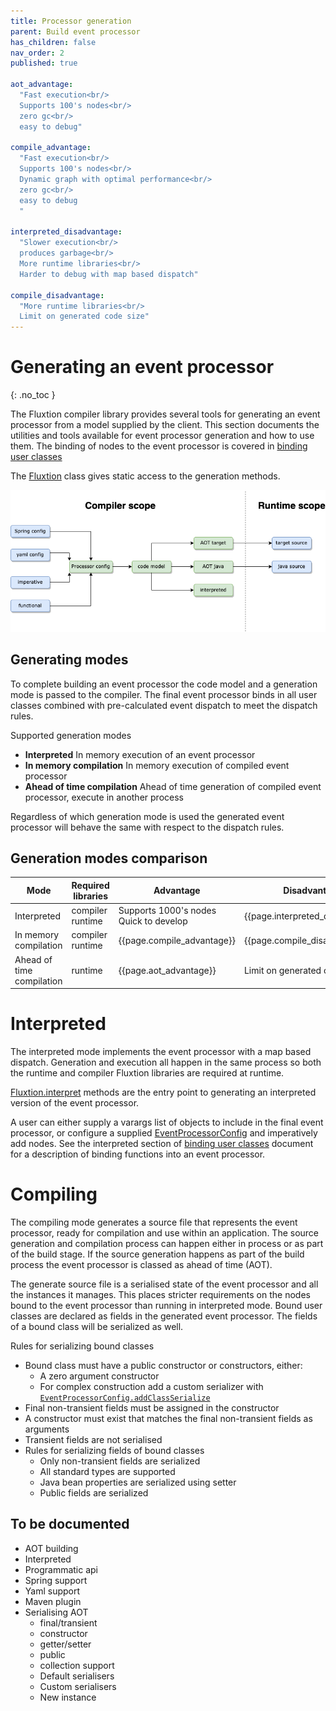 ```yaml
---
title: Processor generation
parent: Build event processor
has_children: false
nav_order: 2
published: true

aot_advantage:
  "Fast execution<br/>
  Supports 100's nodes<br/>
  zero gc<br/>
  easy to debug"

compile_advantage:
  "Fast execution<br/>
  Supports 100's nodes<br/>
  Dynamic graph with optimal performance<br/>
  zero gc<br/>
  easy to debug
  "

interpreted_disadvantage:
  "Slower execution<br/>
  produces garbage<br/>
  More runtime libraries<br/>
  Harder to debug with map based dispatch"

compile_disadvantage:
  "More runtime libraries<br/>
  Limit on generated code size"
---
```


# Generating an event processor
{: .no_toc }

The Fluxtion compiler library provides several tools for generating an event processor from a model supplied by the client.
This section documents the utilities and tools available for event processor generation and how to use them. 
The binding of nodes to the event processor is covered in [binding user classes](binding_user_classes)

The [Fluxtion]({{site.Fluxtion_link}}) class gives static access to the generation methods.

![TEST](../../images/integration_overview-generating.png)

## Generating modes

To complete building an event processor the code model and a generation mode is passed to the compiler. The final event
processor binds in all user classes combined with pre-calculated event dispatch to meet the dispatch rules.

Supported generation modes

- **Interpreted** In memory execution of an event processor
- **In memory compilation** In memory execution of compiled event processor
- **Ahead of time compilation** Ahead of time generation of compiled event processor, execute in another process


Regardless of which generation mode is used the generated event processor will behave the same with respect to the
dispatch rules.

## Generation modes comparison

| Mode                      | Required libraries   | Advantage                                  | Disadvantages                     | Use case |
|---------------------------|----------------------|--------------------------------------------|-----------------------------------|----------|
| Interpreted               | compiler<br/>runtime | Supports 1000's nodes<br/>Quick to develop | {{page.interpreted_disadvantage}} |          |
| In memory compilation     | compiler<br/>runtime | {{page.compile_advantage}}                 | {{page.compile_disadvantage}}     |          |
| Ahead of time compilation | runtime              | {{page.aot_advantage}}                     | Limit on generated code size      |          |

# Interpreted
The interpreted mode implements the event processor with a map based dispatch. Generation and execution all happen in the
same process so both the runtime and compiler Fluxtion libraries are required at runtime. 

[Fluxtion.interpret]({{site.Fluxtion_link}}) methods are the entry point to generating an interpreted version of the 
event processor. 

A user can either supply a varargs list of objects to include in the final event processor, or configure a supplied [EventProcessorConfig]({{site.EventProcessorConfig_link}})
and imperatively add nodes. See the interpreted section of [binding user classes](binding_user_classes) document for
a description of binding functions into an event processor.

# Compiling
The compiling mode generates a source file that represents the event processor, ready for compilation and use within an
application. The source generation and compilation process can happen either in process or as part of the build stage. If
the source generation happens as part of the build process the event processor is classed as ahead of time (AOT).

The generate source file is a serialised state of the event processor and all the instances it manages. This places stricter
requirements on the nodes bound to the event processor than running in interpreted mode. Bound user classes are declared as fields
in the generated event processor. The fields of a bound class will be serialized as well.

Rules for serializing bound classes

- Bound class must have a public constructor or constructors, either:
  - A zero argument constructor
  - For complex construction add a custom serializer with [`EventProcessorConfig.addClassSerialize`]({{site.EventProcessorConfig_link}})
- Final non-transient fields must be assigned in the constructor
- A constructor must exist that matches the final non-transient fields as arguments
- Transient fields are not serialised 
- Rules for serializing fields of bound classes
  - Only non-transient fields are serialized
  - All standard types are supported
  - Java bean properties are serialized using setter
  - Public fields are serialized 

## To be documented

- AOT building
- Interpreted
- Programmatic api
- Spring support
- Yaml support
- Maven plugin
- Serialising AOT
    - final/transient
    - constructor
    - getter/setter
    - public
    - collection support
    - Default serialisers
    - Custom serialisers
    - New instance

